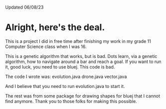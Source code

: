 Updated 06/08/23

# Alright, here's the deal.

This is a project I did in free time after finishing my work in my grade 11 Computer Science class when I was 16.

This is a genetic algorithm that works, but is bad. Dots learn, via a genetic algorithm, how to navigate around a bar and reach a goal. If you want to run it, good luck, you need to use bluej. This code is bad.

The code I wrote was:
evolution.java
drone.java
vector.java

And I believe that you need to run evolution.java to start it.

The rest was from some package for drawing shapes for bluej that I cannot find anymore. Thank you to those folks for making this possible.

